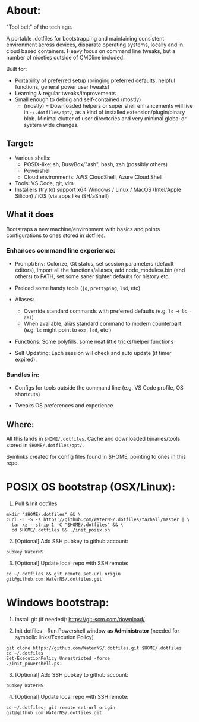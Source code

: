 # About:
"Tool belt" of the tech age.

A portable .dotfiles for bootstrapping and maintaining consistent environment across devices, disparate operating systems, locally and in cloud based containers. Heavy focus on command line tweaks, but a number of niceties outside of CMDline included.

Built for:
- Portability of preferred setup (bringing preferred defaults, helpful functions, general power user tweaks)
- Learning & regular tweaks/improvements
- Small enough to debug and self-contained (mostly)
  - (mostly) = Downloaded helpers or super shell enhancements will live in `~/.dotfiles/opt/`, as a kind of installed extension/plugin/binary blob. Minimal clutter of user directories and very minimal global or system wide changes.

## Target:
- Various shells:
  - POSIX-like: sh, BusyBox/"ash", bash, zsh (possibly others)
  - Powershell
  - Cloud environments: AWS CloudShell, Azure Cloud Shell
- Tools: VS Code, git, vim
- Installers (try to) support x64 Windows / Linux / MacOS (Intel/Apple Silicon) / iOS (via apps like iSH/aShell)

## What it does

Bootstraps a new machine/environment with basics and points configurations to ones stored in dotfiles.

### Enhances command line experience:
- Prompt/Env: Colorize, Git status, set session parameters (default editors), import all the functions/aliases, add node_modules/.bin (and others) to PATH, set some saner tighter defaults for history etc.

- Preload some handy tools (`jq`, `prettyping`, `lsd`, etc)

- Aliases:
  - Override standard commands with preferred defaults (e.g. `ls` -> `ls -ahl`)
  - When available, alias standard command to modern counterpart (e.g. `ls` might point to `exa`, `lsd`, etc )
- Functions: Some polyfills, some neat little tricks/helper functions

- Self Updating: Each session will check and auto update (if timer expired).

### Bundles in:
- Configs for tools outside the command line (e.g. VS Code profile, OS shortcuts)

- Tweaks OS preferences and experience

## Where:
All this lands in `$HOME/.dotfiles`. Cache and downloaded binaries/tools stored in `$HOME/.dotfiles/opt/`.

Symlinks created for config files found in $HOME, pointing to ones in this repo.


# POSIX OS bootstrap (OSX/Linux):
1. Pull & Init dotfiles
```
mkdir "$HOME/.dotfiles" && \
curl -L -S -s https://github.com/WaterNS/.dotfiles/tarball/master | \
  tar xz --strip 1 -C "$HOME/.dotfiles" && \
  cd $HOME/.dotfiles && ./init_posix.sh
```

2. [Optional] Add SSH pubkey to github account:
```
pubkey WaterNS
```

3. [Optional] Update local repo with SSH remote:
```
cd ~/.dotfiles && git remote set-url origin git@github.com:WaterNS/.dotfiles.git
```

# Windows bootstrap:
1. Install git (if needed): https://git-scm.com/download/

2. Init dotfiles - Run Powershell window **as Administrator** (needed for symbolic links/Execution Policy)
```
git clone https://github.com/WaterNS/.dotfiles.git $HOME/.dotfiles
cd ~/.dotfiles
Set-ExecutionPolicy Unrestricted -force
./init_powershell.ps1
```

3. [Optional] Add SSH pubkey to github account:
```
pubkey WaterNS
```

4. [Optional] Update local repo with SSH remote:
```
cd ~/.dotfiles; git remote set-url origin git@github.com:WaterNS/.dotfiles.git
```
